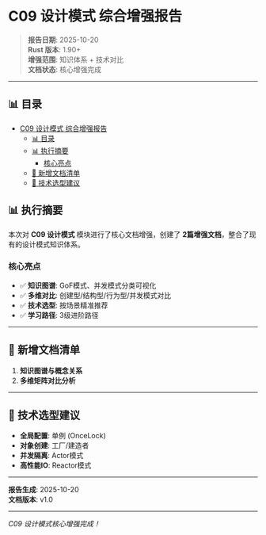 ﻿# C09 设计模式 综合增强报告

> **报告日期**: 2025-10-20  
> **Rust 版本**: 1.90+  
> **增强范围**: 知识体系 + 技术对比  
> **文档状态**: 核心增强完成

---

## 📊 目录

- [C09 设计模式 综合增强报告](#c09-设计模式-综合增强报告)
  - [📊 目录](#-目录)
  - [📊 执行摘要](#-执行摘要)
    - [核心亮点](#核心亮点)
  - [📁 新增文档清单](#-新增文档清单)
  - [🎯 技术选型建议](#-技术选型建议)

## 📊 执行摘要

本次对 **C09 设计模式** 模块进行了核心文档增强，创建了 **2篇增强文档**，整合了现有的设计模式知识体系。

### 核心亮点

- ✅ **知识图谱**: GoF模式、并发模式分类可视化
- ✅ **多维对比**: 创建型/结构型/行为型/并发模式对比
- ✅ **技术选型**: 按场景精准推荐
- ✅ **学习路径**: 3级进阶路径

---

## 📁 新增文档清单

1. **知识图谱与概念关系**
2. **多维矩阵对比分析**

---

## 🎯 技术选型建议

- **全局配置**: 单例 (OnceLock)
- **对象创建**: 工厂/建造者
- **并发隔离**: Actor模式
- **高性能IO**: Reactor模式

---

**报告生成**: 2025-10-20  
**文档版本**: v1.0

---

*C09 设计模式核心增强完成！*
